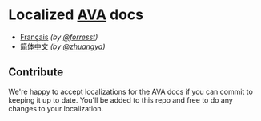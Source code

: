 # Localized [AVA](https://github.com/sindresorhus/ava) docs

- [Français](fr_FR/readme.md) *(by [@forresst](https://github.com/forresst))*
- [简体中文](zh_CN/readme.md) *(by [@zhuangya](https://github.com/zhuangya))*


## Contribute

We're happy to accept localizations for the AVA docs if you can commit to keeping it up to date. You'll be added to this repo and free to do any changes to your localization.
